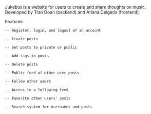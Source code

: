 Jukebox is a website for users to create and share thoughts on music. Developed by Tran Doan (backend) and Ariana Delgado (frontend).

Features:

    -- Register, login, and logout of an account

    -- Create posts

    -- Set posts to private or public
  
    -- Add tags to posts
  
    -- Delete posts
  
    -- Public feed of other user posts

    -- Follow other users

    -- Access to a following feed
  
    -- Favorite other users' posts

    -- Search system for usernames and posts

